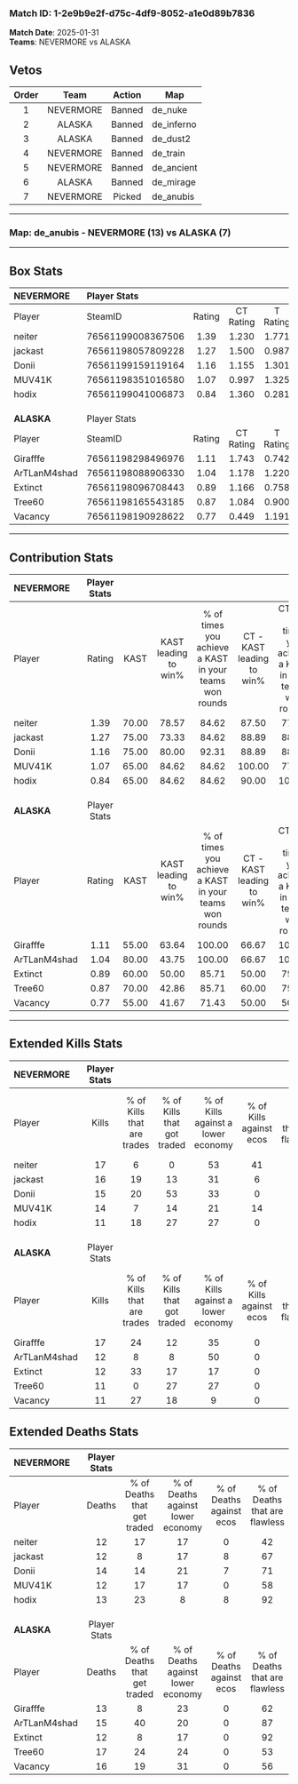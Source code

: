 ### Match ID: 1-2e9b9e2f-d75c-4df9-8052-a1e0d89b7836  
**Match Date**: 2025-01-31  
**Teams**: NEVERMORE vs ALASKA  

## Vetos  

| Order | Team | Action | Map |
| :---: | :--: | :----: | --- |
| 1 | NEVERMORE | Banned | de_nuke |
| 2 | ALASKA | Banned | de_inferno |
| 3 | ALASKA | Banned | de_dust2 |
| 4 | NEVERMORE | Banned | de_train |
| 5 | NEVERMORE | Banned | de_ancient |
| 6 | ALASKA | Banned | de_mirage |
| 7 | NEVERMORE | Picked | de_anubis |

---  

### **Map**: de_anubis - NEVERMORE (13) vs ALASKA (7)  
---  

## Box Stats  

| **NEVERMORE** | Player Stats      |        |           |          |       |       |       |         |        |      |     |
| :- | :- | :-: | :-: | :-: | :-: | :-: | :-: | :-: | :-: | :-: | :-: |
| Player        | SteamID           | Rating | CT Rating | T Rating | KAST  |  ADR  | Kills | Assists | Deaths | K/D  | HS% |
| neiter        | 76561199008367506 |  1.39  |   1.230   |  1.771   | 70.00 | 111.2 |  17   |   10    |   12   | 1.42 | 58  |
| jackast       | 76561198057809228 |  1.27  |   1.500   |  0.987   | 75.00 | 78.9  |  16   |    7    |   12   | 1.33 | 68  |
| Donii         | 76561199159119164 |  1.16  |   1.155   |  1.301   | 75.00 | 79.9  |  15   |    4    |   14   | 1.07 | 46  |
| MUV41K        | 76561198351016580 |  1.07  |   0.997   |  1.325   | 65.00 | 72.8  |  14   |    4    |   12   | 1.17 | 71  |
| hodix         | 76561199041006873 |  0.84  |   1.360   |  0.281   | 65.00 | 49.4  |  11   |    3    |   13   | 0.85 | 45  |
|               |                   |        |           |          |       |       |       |         |        |      |     |
|               |                   |        |           |          |       |       |       |         |        |      |     |
|               |                   |        |           |          |       |       |       |         |        |      |     |
| **ALASKA**    | Player Stats      |        |           |          |       |       |       |         |        |      |     |
| Player        | SteamID           | Rating | CT Rating | T Rating | KAST  |  ADR  | Kills | Assists | Deaths | K/D  | HS% |
| Girafffe      | 76561198298496976 |  1.11  |   1.743   |  0.742   | 55.00 | 77.9  |  17   |    2    |   13   | 1.31 | 52  |
| ArTLanM4shad  | 76561198088906330 |  1.04  |   1.178   |  1.220   | 80.00 | 77.3  |  12   |    6    |   15   | 0.80 | 41  |
| Extinct       | 76561198096708443 |  0.89  |   1.166   |  0.758   | 60.00 | 58.3  |  12   |    2    |   12   | 1.00 | 83  |
| Tree60        | 76561198165543185 |  0.87  |   1.084   |  0.900   | 70.00 | 78.8  |  11   |    4    |   17   | 0.65 | 36  |
| Vacancy       | 76561198190928622 |  0.77  |   0.449   |  1.191   | 55.00 | 75.6  |  11   |    4    |   16   | 0.69 | 72  |
---  

## Contribution Stats  

| **NEVERMORE** | Player Stats |       |                      |                                                        |                           |                                                             |                          |                                                            |
| :- | :-: | :-: | :-: | :-: | :-: | :-: | :-: | :-: |
| Player        |    Rating    | KAST  | KAST leading to win% | % of times you achieve a KAST in your teams won rounds | CT - KAST leading to win% | CT - % of times you achieve a KAST in your teams won rounds | T - KAST leading to win% | T - % of times you achieve a KAST in your teams won rounds |
| neiter        |     1.39     | 70.00 |        78.57         |                         84.62                          |           87.50           |                            77.78                            |          66.67           |                           100.00                           |
| jackast       |     1.27     | 75.00 |        73.33         |                         84.62                          |           88.89           |                            88.89                            |          50.00           |                           75.00                            |
| Donii         |     1.16     | 75.00 |        80.00         |                         92.31                          |           88.89           |                            88.89                            |          66.67           |                           100.00                           |
| MUV41K        |     1.07     | 65.00 |        84.62         |                         84.62                          |          100.00           |                            77.78                            |          66.67           |                           100.00                           |
| hodix         |     0.84     | 65.00 |        84.62         |                         84.62                          |           90.00           |                           100.00                            |          66.67           |                           50.00                            |
|               |              |       |                      |                                                        |                           |                                                             |                          |                                                            |
|               |              |       |                      |                                                        |                           |                                                             |                          |                                                            |
|               |              |       |                      |                                                        |                           |                                                             |                          |                                                            |
| **ALASKA**    | Player Stats |       |                      |                                                        |                           |                                                             |                          |                                                            |
| Player        |    Rating    | KAST  | KAST leading to win% | % of times you achieve a KAST in your teams won rounds | CT - KAST leading to win% | CT - % of times you achieve a KAST in your teams won rounds | T - KAST leading to win% | T - % of times you achieve a KAST in your teams won rounds |
| Girafffe      |     1.11     | 55.00 |        63.64         |                         100.00                         |           66.67           |                           100.00                            |          60.00           |                           100.00                           |
| ArTLanM4shad  |     1.04     | 80.00 |        43.75         |                         100.00                         |           66.67           |                           100.00                            |          30.00           |                           100.00                           |
| Extinct       |     0.89     | 60.00 |        50.00         |                         85.71                          |           50.00           |                            75.00                            |          50.00           |                           100.00                           |
| Tree60        |     0.87     | 70.00 |        42.86         |                         85.71                          |           60.00           |                            75.00                            |          33.33           |                           100.00                           |
| Vacancy       |     0.77     | 55.00 |        41.67         |                         71.43                          |           50.00           |                            50.00                            |          37.50           |                           100.00                           |
---  

## Extended Kills Stats  

| **NEVERMORE** | Player Stats |                            |                            |                                    |                         |                              |                                 |                                       |                    |           |
| :- | :-: | :-: | :-: | :-: | :-: | :-: | :-: | :-: | :-: | :-: |
| Player        |    Kills     | % of Kills that are trades | % of Kills that got traded | % of Kills against a lower economy | % of Kills against ecos | % of Kills that are flawless | % of Kills that are close duels | % of Kills that are assisted by flash | Pistol Round Kills | AWP Kills |
| neiter        |      17      |             6              |             0              |                 53                 |           41            |              82              |                6                |                  24                   |         0          |     0     |
| jackast       |      16      |             19             |             13             |                 31                 |            6            |              38              |               13                |                   0                   |         0          |     1     |
| Donii         |      15      |             20             |             53             |                 33                 |            0            |              80              |                7                |                   0                   |         0          |     0     |
| MUV41K        |      14      |             7              |             14             |                 21                 |           14            |              71              |                0                |                   0                   |         0          |     4     |
| hodix         |      11      |             18             |             27             |                 27                 |            0            |              73              |                0                |                   9                   |         4          |     1     |
|               |              |                            |                            |                                    |                         |                              |                                 |                                       |                    |           |
|               |              |                            |                            |                                    |                         |                              |                                 |                                       |                    |           |
|               |              |                            |                            |                                    |                         |                              |                                 |                                       |                    |           |
| **ALASKA**    | Player Stats |                            |                            |                                    |                         |                              |                                 |                                       |                    |           |
| Player        |    Kills     | % of Kills that are trades | % of Kills that got traded | % of Kills against a lower economy | % of Kills against ecos | % of Kills that are flawless | % of Kills that are close duels | % of Kills that are assisted by flash | Pistol Round Kills | AWP Kills |
| Girafffe      |      17      |             24             |             12             |                 35                 |            0            |              71              |                6                |                   0                   |         1          |     2     |
| ArTLanM4shad  |      12      |             8              |             8              |                 50                 |            0            |              83              |                0                |                   8                   |         7          |     3     |
| Extinct       |      12      |             33             |             17             |                 17                 |            0            |              42              |               25                |                   8                   |         0          |     1     |
| Tree60        |      11      |             0              |             27             |                 27                 |            0            |              73              |                9                |                   9                   |         1          |     2     |
| Vacancy       |      11      |             27             |             18             |                 9                  |            0            |              64              |                0                |                   0                   |         0          |     1     |
## Extended Deaths Stats  

| **NEVERMORE** | Player Stats |                             |                                   |                          |                               |                            |                           |               |
| :- | :-: | :-: | :-: | :-: | :-: | :-: | :-: | :-: |
| Player        |    Deaths    | % of Deaths that get traded | % of Deaths against lower economy | % of Deaths against ecos | % of Deaths that are flawless | % of Deaths that are close | % of Deaths while blinded | Deaths to AWP |
| neiter        |      12      |             17              |                17                 |            0             |              42               |             8              |             8             |       3       |
| jackast       |      12      |              8              |                17                 |            8             |              67               |             0              |             8             |       1       |
| Donii         |      14      |             14              |                21                 |            7             |              71               |             14             |             0             |       0       |
| MUV41K        |      12      |             17              |                17                 |            0             |              58               |             17             |             8             |       2       |
| hodix         |      13      |             23              |                 8                 |            8             |              92               |             0              |             0             |       3       |
|               |              |                             |                                   |                          |                               |                            |                           |               |
|               |              |                             |                                   |                          |                               |                            |                           |               |
|               |              |                             |                                   |                          |                               |                            |                           |               |
| **ALASKA**    | Player Stats |                             |                                   |                          |                               |                            |                           |               |
| Player        |    Deaths    | % of Deaths that get traded | % of Deaths against lower economy | % of Deaths against ecos | % of Deaths that are flawless | % of Deaths that are close | % of Deaths while blinded | Deaths to AWP |
| Girafffe      |      13      |              8              |                23                 |            0             |              62               |             0              |             8             |       0       |
| ArTLanM4shad  |      15      |             40              |                20                 |            0             |              87               |             7              |             0             |       2       |
| Extinct       |      12      |              8              |                17                 |            0             |              92               |             0              |             8             |       1       |
| Tree60        |      17      |             24              |                24                 |            0             |              53               |             6              |            18             |       1       |
| Vacancy       |      16      |             19              |                31                 |            0             |              56               |             13             |             0             |       0       |
